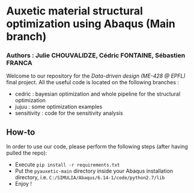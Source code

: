 # Auxetic material structural optimization using Abaqus (Main branch)

### Authors : Julie CHOUVALIDZE, Cédric FONTAINE, Sébastien FRANCA

Welcome to our repository for the *Data-driven design (ME-428 @ EPFL)* final project. All the useful code is located on the following branches :

* cedric : bayesian optimization and whole pipeline for the structural optimization
* jujuu : some optimization examples
* sensitivity : code for the sensitivity analysis

## How-to

In order to use our code, please perform the following steps (after having pulled the repo):

* Execute `pip install -r requirements.txt`
* Put the `pyauxetic-main` directory inside your Abaqus installation directory, i.e. `C:/SIMULIA/Abaqus/6.14-1/code/python2.7/lib`
* Enjoy !

